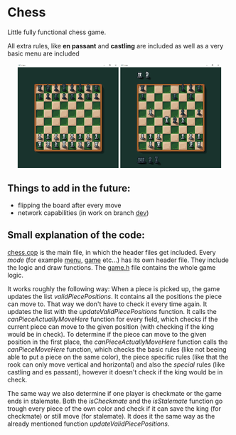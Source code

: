 # Chess
Little fully functional chess game.

All extra rules, like **en passant** and **castling** are included as well as a very basic menu are included

<div align="center">
  <img src="/textures/chess_1.png" width="45%" padding-right="20px">
  <img src="/textures/chess_2.png" width="45%">
</div>

## Things to add in the future:
- flipping the board after every move
- network capabilities (in work on branch [dev](https://github.com/M-wie-Moehre/Chess/tree/dev))

## Small explanation of the code:
[chess.cpp](chess.cpp) is the main file, in which the header files get included. Every *mode* (for example [menu](menu.h), [game](game.h) etc...) has its own header file. They include the logic and draw functions. The [game.h](game.h) file contains the whole game logic. 

It works roughly the following way: When a piece is picked up, the game updates the list *validPiecePositions*. It contains all the positions the piece can move to. That way we don't have to check it every time again. It updates the list with the *updateValidPiecePositions* function. It calls the *canPieceActuallyMoveHere* function for every field, which checks if the current piece can move to the given position (with checking if the king would be in check). To determine if the piece can move to the given position in the first place, the *canPieceActuallyMoveHere* function calls the *canPieceMoveHere* function, which checks the basic rules (like not beeing able to put a piece on the same color), the piece specific rules (like that the rook can only move vertical and horizontal) and also the *special* rules (like castling and es passant), however it doesn't check if the king would be in check.

The same way we also determine if one player is checkmate or the game ends in stalemate. Both the *isCheckmate* and the *isStalemate* function go trough every piece of the own color and check if it can save the king (for checkmate) or still move (for stalemate). It does it the same way as the already mentioned function *updateValidPiecePositions*.
